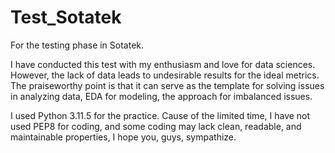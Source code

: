 # Test_Sotatek
For the testing phase in Sotatek. 

I have conducted this test with my enthusiasm and love for data sciences. However, the lack of data leads to undesirable results for the ideal metrics. 
The praiseworthy point is that it can serve as the template for solving issues in analyzing data, EDA for modeling, the approach for imbalanced issues.

I used Python 3.11.5 for the practice. Cause of the limited time, I have not used PEP8 for coding, and some coding may lack clean, readable, and maintainable properties, I hope you, guys, sympathize. 
